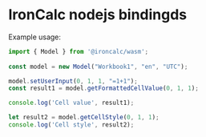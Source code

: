 # IronCalc nodejs bindingds


Example usage:

```javascript
import { Model } from '@ironcalc/wasm';
 
const model = new Model("Workbook1", "en", "UTC");

model.setUserInput(0, 1, 1, "=1+1");
const result1 = model.getFormattedCellValue(0, 1, 1);

console.log('Cell value', result1);

let result2 = model.getCellStyle(0, 1, 1);
console.log('Cell style', result2);
```